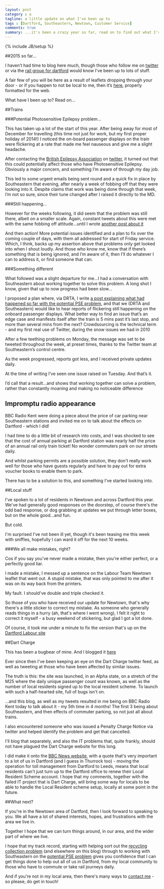 ```yaml
---
layout: post
category : a
tagline: a little update on what I've been up to
tags : [Dartford, Southeastern, Newtown, Customer Service]
comments: true
summary: ...it's been a crazy year so far, read on to find out what I've been up to
---
```


{% include JB/setup %}

##2015 so far…

I haven’t had time to blog here much, though those who follow me on [twitter](http://www.twitter.com/philmonkey) or via the [rail group for dartford](http://www.drta.org.uk) would know I’ve been up to lots of stuff.

A fair few of you will be here as a result of leaflets dropping through your door  - or if you happen to not be local to me, then it’s [here](http://www.dartfordlabourparty.org.uk/newtown), properly formatted for the web.

What have I been up to? Read on…

##Trains

###Potential Photosensitive Epilepsy problem...

This has taken up a lot of the start of this year.  After being away for most of December for travelling (this time not just for work, but my first proper holiday of 2014!) I noticed the on-board passenger displays on the train were flickering at a rate that made me feel nauseous and give me a slight headache.

After contacting the [British Epilepsy Association](https://www.epilepsy.org.uk) on [twitter](https://twitter.com/epilepsyaction), it turned out that this could potentially affect those who have Photosensitive Epilepsy.  Obviously a major concern, and something I’m aware of through my day job.

This led to some urgent emails being sent round and a quick fix in place by Southeastern that evening, after nearly a week of fobbing off that they were looking into it.  Despite claims that work was being done through that week, I’m not so sure, since their tune changed after I raised it directly to the MD.

###Still happening...

However for the weeks following, it did seem that the problem was still there, albeit on a smaller scale.  Again, constant tweets about this were met with the same fobbing off attitude…until I wrote [another post about it](http://www.drta.org.uk/2015/02/10/ongoing-potential-photosensitive-epilepsy-issue-southeastern-trains/)

And then action! More potential issues identified and a plan to fix over the coming couple of days, with them all addressed for start of Friday service.  Which, I think, backs up my assertion above that problems only get looked into when I shout loudly.  And those who know me, know that if there’s something that is being ignored, and I’m aware of it, then I’ll do whatever I can to address it, or find someone that can.

###Something different

What followed was a slight departure for me…I had a conversation with Southeastern about working together to solve this problem.  A long shot I know, given that up to now progress had been slow…

I proposed a plan where, via DRTA, I write [a post explaining what had happened so far with the potential PSE problem](http://www.drta.org.uk/2015/02/15/flickering-signs-fixed-please-help-us/), and that we (DRTA and Southeastern) would like to hear reports of flickering still happening on the onboard passenger displays.  What better way to find an issue that’s an edge case and manifests itself after the train is 5 mins past it’s last stop, and more than several mins from the next? Crowdsourcing is the technical term - and my first real use of Twitter, during the snow issues we had in 2010

After a few teething problems on Monday, the message was set to be tweeted throughout the week, at preset times, thanks to the Twitter team at Southeastern’s control centre.

As the week progressed, reports got less, and I received private updates daily.

At the time of writing I’ve seen one issue raised on Tuesday. And that’s it.

I’d call that a result…and shows that working together can solve a problem, rather than constantly moaning and making no noticeable difference

## Impromptu radio appearance

BBC Radio Kent were doing a piece about the price of car parking near Southeastern stations and invited me on to talk about the effects on Dartford - which I did!

I had time to do a little bit of research into costs, and I was shocked to see that the cost of annual parking at Dartford station was nearly half the price of an annual rail only train ticket! No wonder commuters park on our streets daily.

And whilst parking permits are a possible solution, they don't really work well for those who have guests regularly and have to pay out for extra voucher books to enable them to park.

There has to be a solution to this, and something I've started looking into.

##Local stuff

I've spoken to a lot of residents in Newtown and across Dartford this year.  We've had generally good responses on the doorstep, of course there's the odd bad response, or dog grabbing at updates we put through letter boxes, but on the whole good...and fun.

But cold. 

I'm surprised I've not been ill yet, though it's been teasing me this week with sniffles, hopefully I can ward it off for the next 10 weeks.

###We all make mistakes, right?

Cos if you say you've never made a mistake, then you're either perfect, or a perfectly good liar.

I made a mistake, I messed up a sentence on the Labour Team Newtown leaflet that went out. A stupid mistake, that was only pointed to me after it was on its way back from the printers.

My fault. I should've double and triple checked it.

So those of you who have received our update for Newtown, that's why there's a little sticker to correct my mistake.  As someone who generally reads things in a hurry (ah, that's where I went wrong), I felt it right to correct it myself - a busy weekend of stickering, but glad I got a lot done.

Of course, it took me under a minute to fix the version that's up on the [Dartford Labour site](http://www.dartfordlabourparty.org.uk/newtown-matters-feb-mar-2015)

##Dart Charge

This has been a bugbear of mine. And I blogged it [here](http://philrogers.me/0125b/)

Ever since then I've been keeping an eye on the Dart Charge twitter feed, as well as tweeting at those who have been affected by similar issues.

The truth is this: the site was launched, in an Alpha state, on a stretch of the M25 where the daily unique passenger count was known, as well as the number of local residents signed up to the local resident scheme.  To launch with such a half-hearted site, full of bugs isn't on.

...and this blog, as well as my tweets resulted in me being on BBC Radio Kent today to talk about it - my 5th time in 4 months! The first 3 being about Southeastern, and then effects of commuter parking, so not just all about trains.

I also encountered someone who was issued a Penalty Charge Notice via twitter and helped identify the problem and get that cancelled.

I'll blog that separately, and also the IT problems that, quite frankly, should not have plagued the Dart Charge website for this long.

I did make it onto the [BBC News website](http://m.bbc.co.uk/news/uk-england-31637572), with a quote that's very important to a lot of us in Dartford (and I guess in Thurrock too) - moving the operation for toll management from Dartford to Leeds, means that local residents can't just turn up to the Dartford office to renew their Local Resident Scheme account.  I hope that my comments, together with the failed IT project that is Dart Charge, will bring some way for locals to be able to handle the Local Resident scheme setup, locally at some point in the future.

##What next?

If you're in the Newtown area of Dartford, then I look forward to speaking to you. We all have a lot of shared interests, hopes, and frustrations with the area we live in.

Together I hope that we can turn things around, in our area, and the wider part of where we live.

I hope that my track record, starting with helping sort out the [recycling collection problem](http://philrogers.me/0604a/) (and elsewhere on this blog) through to working with Southeastern on the [potential PSE problem](http://www.drta.org.uk/2015/02/15/flickering-signs-fixed-please-help-us/) gives you confidence that I can get things done to help out all of us in Dartford, from my local community to those who have to commute or take rail journeys daily.

And if you're not in my local area, then there's many ways to [contact me](http://philrogers.me/about.html) - so please, do get in touch!






